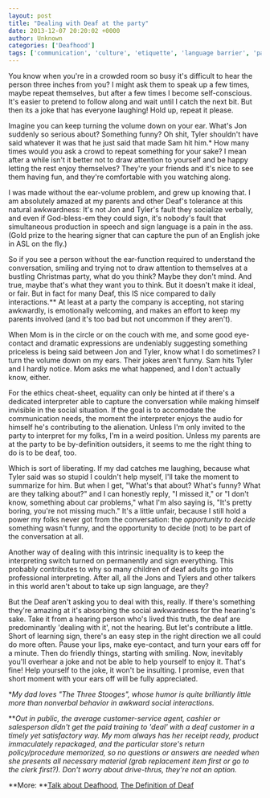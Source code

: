 ```yaml
---
layout: post
title: "Dealing with Deaf at the party"
date: 2013-12-07 20:20:02 +0000
author: Unknown
categories: ['Deafhood']
tags: ['communication', 'culture', 'etiquette', 'language barrier', 'party', 'perspective']
---
```


You know when you're in a crowded room so busy it's difficult to hear the person three inches from you? I might ask them to speak up a few times, maybe repeat themselves, but after a few times I become self-conscious. It's easier to pretend to follow along and wait until I catch the next bit. But then its a joke that has everyone laughing! Hold up, repeat it please.

Imagine you can keep turning the volume down on your ear. What's Jon suddenly so serious about? Something funny? <!--more-->Oh shit, Tyler shouldn't have said whatever it was that he just said that made Sam hit him.* How many times would you ask a crowd to repeat something for your sake? I mean after a while isn't it better not to draw attention to yourself and be happy letting the rest enjoy themselves? They're your friends and it's nice to see them having fun, and they're comfortable with you watching along.

I was made without the ear-volume problem, and grew up knowing that. I am absolutely amazed at my parents and other Deaf's tolerance at this natural awkwardness: It's not Jon and Tyler's fault they socialize verbally, and even if God-bless-em they could sign, it's nobody's fault that simultaneous production in speech and sign language is a pain in the ass. (Gold prize to the hearing signer that can capture the pun of an English joke in ASL on the fly.)

So if you see a person without the ear-function required to understand the conversation, smiling and trying not to draw attention to themselves at a bustling Christmas party, what do you think? Maybe they don't mind. And true, maybe that's what they want you to think. But it doesn't make it ideal, or fair. But in fact for many Deaf, this IS nice compared to daily interactions.** At least at a party the company is accepting, not staring awkwardly, is emotionally welcoming, and makes an effort to keep my parents involved (and it's too bad but not uncommon if they aren't).

When Mom is in the circle or on the couch with me, and some good eye-contact and dramatic expressions are undeniably suggesting something priceless is being said between Jon and Tyler, know what I do sometimes? I turn the volume down on my ears. Their jokes aren't funny. Sam hits Tyler and I hardly notice. Mom asks me what happened, and I don't actually know, either.

For the ethics cheat-sheet, equality can only be hinted at if there's a dedicated interpreter able to capture the conversation while making himself invisible in the social situation. If the goal is to accomodate the communication needs, the moment the interpreter enjoys the audio for himself he's contributing to the alienation. Unless I'm only invited to the party to interpret for my folks, I'm in a weird position. Unless my parents are at the party to be by-definition outsiders, it seems to me the right thing to do is to be deaf, too.

Which is sort of liberating. If my dad catches me laughing, because what Tyler said was so stupid I couldn't help myself, I'll take the moment to summarize for him. But when I get, "What's that about? What's funny? What are they talking about?" and I can honestly reply, "I missed it," or "I don't know, something about car problems," what I'm also saying is, "It's pretty boring, you're not missing much." It's a little unfair, because I still hold a power my folks never got from the conversation: the *opportunity to decide* something wasn't funny, and the opportunity to decide (not) to be part of the conversation at all.

Another way of dealing with this intrinsic inequality is to keep the interpreting switch turned on permanently and sign everything. This probably contributes to why so many children of deaf adults go into professional interpreting. After all, all the Jons and Tylers and other talkers in this world aren't about to take up sign language, are they?

But the Deaf aren't asking you to deal with this, really. If there's something they're amazing at it's absorbing the social awkwardness for the hearing's sake. Take it from a hearing person who's lived this truth, the deaf are predominantly 'dealing with it', not the hearing. But let's contribute a little. Short of learning sign, there's an easy step in the right direction we all could do more often. Pause your lips, make eye-contact, and turn your ears off for a minute. Then do friendly things, starting with smiling. Now, inevitably you'll overhear a joke and not be able to help yourself to enjoy it. That's fine! Help yourself to the joke, it won't be insulting. I promise, even that short moment with your ears off will be fully appreciated.

**My dad loves "The Three Stooges", whose humor is quite brilliantly little more than nonverbal behavior in <em>awkward social interactions*.</em>

***Out in public, the average customer-service agent, cashier or salesperson didn't get the paid training to 'deal' with a deaf customer in a timely yet satisfactory way. My mom always has her receipt ready, product immaculately repackaged, and the particular store's return policy/procedure memorized, so no questions or answers are needed when she presents all necessary material <em>(grab replacement item first or go to the clerk first?)*. Don't worry about drive-thrus, they're not an option.</em>

**More: **<a title="Talk about Deafhood*" href="http://thoughtrepair.wordpress.com/2013/10/05/talk-about-deafhood/">Talk about Deafhood</a>, <a title="The Definition of Deaf" href="http://thoughtrepair.wordpress.com/2013/10/26/the-definition-of-deaf/">The Definition of Deaf</a>
